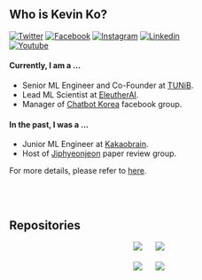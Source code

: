 ## Who is Kevin Ko?
[![Twitter](https://img.shields.io/badge/twitter-black?logo=twitter&logoColor=white&link=https://twitter.com/hyunwoongko)](https://twitter.com/hyunwoongko)
[![Facebook](https://img.shields.io/badge/facebook-black?logo=facebook&logoColor=white&link=https://www.facebook.com/hyunwoongko)](https://www.facebook.com/hyunwoongko)
[![Instagram](https://img.shields.io/badge/instagram-black?logo=instagram&logoColor=white&link=https://www.instagram.com/hyunwoong.ko/)](https://www.instagram.com/hyunwoong.ko/)
[![Linkedin](https://img.shields.io/badge/linkedin-black?logo=Linkedin&logoColor=white&link=https://www.linkedin.com/in/hyunwoongko/)](https://www.linkedin.com/in/hyunwoongko/)	
[![Youtube](https://img.shields.io/badge/youtube-black?logo=Youtube&logoColor=white&link=https://www.youtube.com/channel/UCYshy3K1v4MYQD379YB77Uw)](https://www.youtube.com/channel/UCYshy3K1v4MYQD379YB77Uw)

#### Currently, I am a ...
- Senior ML Engineer and Co-Founder at [TUNiB](https://github.com/tunib-ai).
- Lead ML Scientist at [EleutherAI](https://github.com/eleutherai).
- Manager of [Chatbot Korea](https://www.facebook.com/groups/ChatbotDevKR) facebook group.

#### In the past, I was a ...
- Junior ML Engineer at [Kakaobrain](https://github.com/kakaobrain).
- Host of [Jiphyeonjeon](https://github.com/jiphyeonjeon) paper review group.

For more details, please refer to [here](https://github.com/hyunwoongko/hyunwoongko/blob/main/RESUME.md).

<br><br>

## Repositories
<p align="center">
  <a href="https://github.com/kakaobrain/pororo"><img src="https://github-readme-stats.vercel.app/api/pin/?username=kakaobrain&repo=pororo"></img></a>
  &nbsp;&nbsp;&nbsp;&nbsp;
  <a href="https://github.com/tunib-ai/parallelformers"><img src="https://github-readme-stats.vercel.app/api/pin/?username=tunib-ai&repo=parallelformers"></img></a>
  <br><br>
  <a href="https://github.com/tunib-ai/parallelformers"><img src="https://github-readme-stats.vercel.app/api/pin/?username=tunib-ai&repo=parallelformers"></img></a>
  &nbsp;&nbsp;&nbsp;&nbsp;
  <a href="https://github.com/tunib-ai/parallelformers"><img src="https://github-readme-stats.vercel.app/api/pin/?username=tunib-ai&repo=parallelformers"></img></a>

</p>
